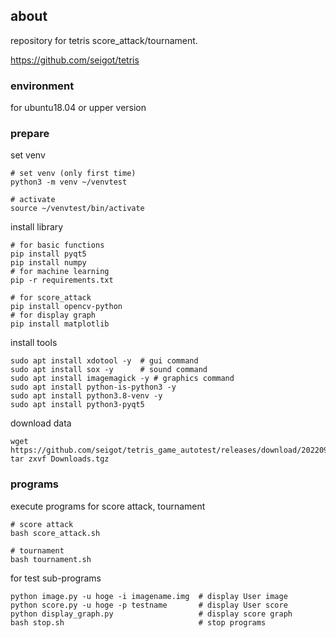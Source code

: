 ## about

repository for tetris score_attack/tournament.

https://github.com/seigot/tetris

### environment

for ubuntu18.04 or upper version

### prepare

set venv

```
# set venv (only first time)
python3 -m venv ~/venvtest

# activate
source ~/venvtest/bin/activate
```

install library

```
# for basic functions
pip install pyqt5
pip install numpy
# for machine learning
pip -r requirements.txt

# for score_attack
pip install opencv-python
# for display graph
pip install matplotlib
```

install tools

```
sudo apt install xdotool -y  # gui command
sudo apt install sox -y      # sound command
sudo apt install imagemagick -y # graphics command
sudo apt install python-is-python3 -y
sudo apt install python3.8-venv -y
sudo apt install python3-pyqt5 
```

download data

```
wget https://github.com/seigot/tetris_game_autotest/releases/download/20220901/Downloads.tgz
tar zxvf Downloads.tgz
```

### programs

execute programs for score attack, tournament

```
# score attack
bash score_attack.sh

# tournament
bash tournament.sh
```

for test sub-programs

```
python image.py -u hoge -i imagename.img  # display User image
python score.py -u hoge -p testname       # display User score
python display_graph.py                   # display score graph
bash stop.sh                              # stop programs
```
